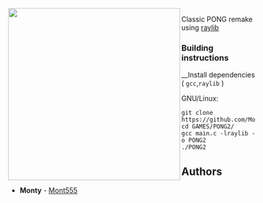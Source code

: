 <img align="left" src="https://github.com/nik-cha/PONG2/blob/readme-edits/logo/PONG2_350x290.png" width=350>

Classic PONG remake using [raylib](https://github.com/raysan5/raylib/)

### Building instructions

__Install dependencies ( `gcc`,`raylib` )


GNU/Linux:
```
git clone https://github.com/Mont555/GAMES
cd GAMES/PONG2/
gcc main.c -lraylib -o PONG2
./PONG2
```

## Authors

* **Monty** - [Mont555](https://github.com/Mont555)

